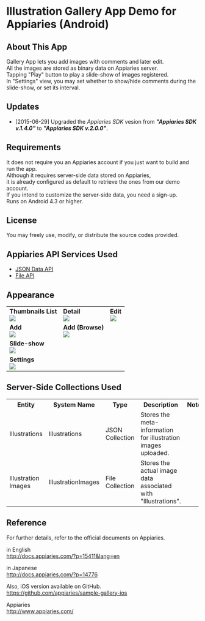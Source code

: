 Illustration Gallery App Demo for Appiaries (Android)
===========================

## About This App

Gallery App lets you add images with comments and later edit.  
All the images are stored as binary data on Appiaries server.  
Tapping "Play" button to play a slide-show of images registered.  
In "Settings" view, you may set whether to show/hide comments during the slide-show, or set its interval.

## Updates

* [2015-06-29] Upgraded the _Appiaries SDK_ vesion from _**"Appiaries SDK v.1.4.0"**_ to _**"Appiaries SDK v.2.0.0"**_. 

## Requirements

It does not require you an Appiaries account if you just want to build and run the app.  
Although it requires server-side data stored on Appiaries,  
it is already configured as default to retrieve the ones from our demo account.  
If you intend to customize the server-side data, you need a sign-up.  
Runs on Android 4.3 or higher.

## License

You may freely use, modify, or distribute the source codes provided.

## Appiaries API Services Used

* <a href="http://docs.appiaries.com/?p=11015&lang=en">JSON Data API</a>
* <a href="http://docs.appiaries.com/?p=11075&lang=en">File API</a>

## Appearance

<table>

<tr>
<td>
<b>Thumbnails List</b><br />
<img src="http://docs.appiaries.com/wordpress/wp-content/uploads/img/sample_gallery_shot_list.png">
</td>
<td>
<b>Detail</b><br />
<img src="http://docs.appiaries.com/wordpress/wp-content/uploads/img/sample_gallery_shot_list_detail.png">
</td>
<td>
<b>Edit</b><br />
<img src="http://docs.appiaries.com/wordpress/wp-content/uploads/img/sample_gallery_shot_edit.png">
</td>
</tr>

<tr>
<td>
<b>Add</b><br />
<img src="http://docs.appiaries.com/wordpress/wp-content/uploads/img/sample_gallery_shot_add.png">
</td>
<td>
<b>Add (Browse)</b><br />
<img src="http://docs.appiaries.com/wordpress/wp-content/uploads/img/sample_gallery_shot_add_browse.png">
</td>
<td></td>
</tr>

<tr>
<td colspan="3">
<b>Slide-show</b><br />
<img src="http://docs.appiaries.com/wordpress/wp-content/uploads/img/sample_gallery_shot_play.png">
</td>
</tr>

<tr>
<td>
<b>Settings</b><br />
<img src="http://docs.appiaries.com/wordpress/wp-content/uploads/img/sample_gallery_shot_setting.png">
</td>
<td></td>
<td></td>
</tr>

</table>


## Server-Side Collections Used

<table>

<tr>
<th>Entity</th>
<th>System Name</th>
<th>Type</th>
<th>Description</th>
<th>Note</th>
</tr>

<tr>
<td>Illustrations</td>
<td>Illustrations</td>
<td>JSON Collection</td>
<td>Stores the meta-information for illustration images uploaded.</td>
<td></td>
</tr>

<tr>
<td>Illustration Images</td>
<td>IllustrationImages</td>
<td>File Collection</td>
<td>Stores the actual image data associated with "Illustrations".</td>
<td></td>
</tr>

</table>


## Reference

For further details, refer to the official documents on Appiaries.

in English  
http://docs.appiaries.com/?p=15411&lang=en

in Japanese  
http://docs.appiaries.com/?p=14776

Also, iOS version available on GitHub.  
https://github.com/appiaries/sample-gallery-ios

Appiaries  
http://www.appiaries.com/
